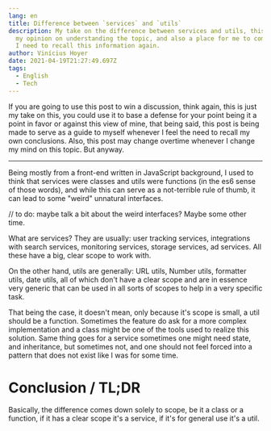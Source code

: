 ```yaml
---
lang: en
title: Difference between `services` and `utils`
description: My take on the difference between services and utils, this is just
  my opinion on understanding the topic, and also a place for me to come back as
  I need to recall this information again.
author: Vinícius Hoyer
date: 2021-04-19T21:27:49.697Z
tags:
  - English
  - Tech
---
```

If you are going to use this post to win a discussion, think again, this is just my take on this, you could use it to base a defense for your point being it a point in favor or against this view of mine, that being said, this post is being made to serve as a guide to myself whenever I feel the need to recall my own conclusions. Also, this post may change overtime whenever I change my mind on this topic. But anyway.

---

Being mostly from a front-end written in JavaScript background, I used to think that services were classes and utils were functions (in the es6 sense of those words), and while this can serve as a not-terrible rule of thumb, it can lead to some "weird" unnatural interfaces.

// to do: maybe talk a bit about the weird interfaces? Maybe some other time.

What are services? They are usually: user tracking services, integrations with search services, monitoring services, storage services, ad services. All these have a big, clear scope to work with.

On the other hand, utils are generally: URL utils, Number utils, formatter utils, date utils, all of which don't have a clear scope and are in essence very generic that can be used in all sorts of scopes to help in a very specific task.

That being the case, it doesn't mean, only because it's scope is small, a util should be a function. Sometimes the feature do ask for a more complex implementation and a class might be one of the tools used to realize this solution. Same thing goes for a service sometimes one might need state, and inheritance, but sometimes not, and one should not feel forced into a pattern that does not exist like I was for some time.

# Conclusion / TL;DR

Basically, the difference comes down solely to scope, be it a class or a function, if it has a clear scope it's a service, if it's for general use it's a util.